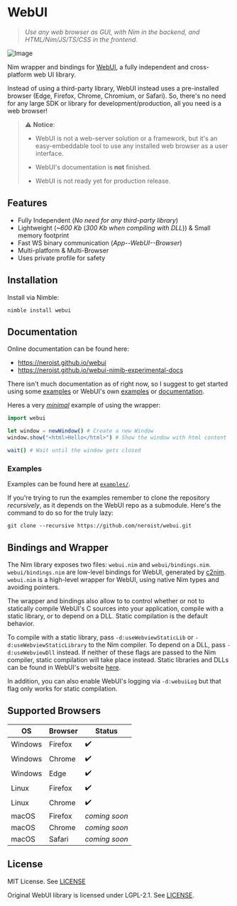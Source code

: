 # WebUI

> *Use any web browser as GUI, with Nim in the backend, and*
> *HTML/Nim/JS/TS/CSS in the frontend.*

![Image](https://raw.githubusercontent.com/malisipi/vwebui/main/screenshot.png)

Nim wrapper and bindings for [WebUI](https://github.com/alifcommunity/webui), a
fully independent and cross-platform web UI library.

Instead of using a third-party library, WebUI instead uses a pre-installed
browser (Edge, Firefox, Chrome, Chromium, or Safari). So, there's no need for any
large SDK or library for development/production, all you need is a web browser!

> :warning: **Notice**:
>
> * WebUI is not a web-server solution or a framework, but it's an easy-embeddable
> tool to use any installed web browser as a user interface.
>
> * WebUI's documentation is **not** finished.
>
> * WebUI is not ready yet for production release.

## Features

* Fully Independent (*No need for any third-party library*)
* Lightweight (*~600 Kb* (*300 Kb when compiling with DLL*)) & Small memory footprint
* Fast WS binary communication (*App--WebUI--Browser*)
* Multi-platform & Multi-Browser
* Uses private profile for safety

## Installation

Install via Nimble:

```shell
nimble install webui
```

## Documentation

Online documentation can be found here: 
  - <https://neroist.github.io/webui>
  - <https://neroist.github.io/webui-nimib-experimental-docs>

There isn't much documentation as of right now, so I suggest to get started
using some [examples](#examples) or WebUI's own
[examples](https://github.com/alifcommunity/webui/tree/main/examples) or
[documentation](https://webui.me/docs/).

Heres a very [*minimal*](examples/minimal.nim) example of using the wrapper:

```nim
import webui

let window = newWindow() # Create a new Window
window.show("<html>Hello</html>") # Show the window with html content

wait() # Wait until the window gets closed
```

### Examples

Examples can be found here at [`examples/`](examples/).

If you're trying to run the examples remember to clone the repository
*recursively*, as it depends on the WebUI repo as a submodule. Here's
the command to do so for the truly lazy:

```shell
git clone --recursive https://github.com/neroist/webui.git
```

## Bindings and Wrapper

The Nim library exposes two files: `webui.nim` and `webui/bindings.nim`.
`webui/bindings.nim` are low-level bindings for WebUI, generated by
[c2nim](https://github.com/nim-lang/c2nim). `webui.nim` is a high-level wrapper for
WebUI, using native Nim types and avoiding pointers.

The wrapper and bindings also allow to to control whether or not to statically
compile WebUI's C sources into your application, compile with a static library, or
to depend on a DLL. Static compilation is the default behavior.

To compile with a static library, pass `-d:useWebviewStaticLib` or
`-d:useWebviewStaticLibrary` to the Nim compiler. To depend on a DLL, pass
`-d:useWebviewDll` instead. If neither of these flags are passed to the Nim
compiler, static compilation will take place instead. Static libraries and DLLs can
be found in WebUI's website [here](https://webui.me/#download).

In addition, you can also enable WebUI's logging via `-d:webuiLog` but that flag
only works for static compilation.

## Supported Browsers

| OS      | Browser | Status        |
| ------  | ------  | ------        |
| Windows | Firefox | ✔️            |
| Windows | Chrome  | ✔️            |
| Windows | Edge    | ✔️            |
| Linux   | Firefox | ✔️            |
| Linux   | Chrome  | ✔️            |
| macOS   | Firefox | *coming soon* |
| macOS   | Chrome  | *coming soon* |
| macOS   | Safari  | *coming soon* |

## License

MIT License. See [LICENSE](LICENSE)

Original WebUI library is licensed under LGPL-2.1. See
[LICENSE](https://github.com/alifcommunity/webui/blob/main/LICENSE).
